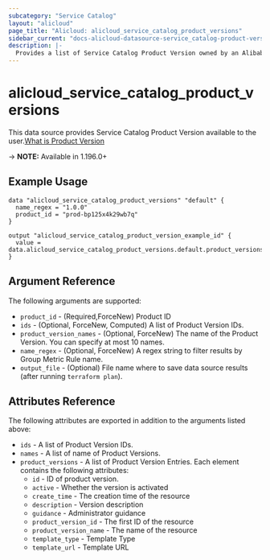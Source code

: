 ```yaml
---
subcategory: "Service Catalog"
layout: "alicloud"
page_title: "Alicloud: alicloud_service_catalog_product_versions"
sidebar_current: "docs-alicloud-datasource-service_catalog-product-versions"
description: |-
  Provides a list of Service Catalog Product Version owned by an Alibaba Cloud account.
---
```


# alicloud_service_catalog_product_versions

This data source provides Service Catalog Product Version available to the user.[What is Product Version](https://www.alibabacloud.com/help/en/service-catalog/developer-reference/api-servicecatalog-2021-09-01-listproductversions)

-> **NOTE:** Available in 1.196.0+

## Example Usage

```
data "alicloud_service_catalog_product_versions" "default" {
  name_regex = "1.0.0"
  product_id = "prod-bp125x4k29wb7q"
}

output "alicloud_service_catalog_product_version_example_id" {
  value = data.alicloud_service_catalog_product_versions.default.product_versions.0.id
}
```

## Argument Reference

The following arguments are supported:
* `product_id` - (Required,ForceNew) Product ID
* `ids` - (Optional, ForceNew, Computed) A list of Product Version IDs.
* `product_version_names` - (Optional, ForceNew) The name of the Product Version. You can specify at most 10 names.
* `name_regex` - (Optional, ForceNew) A regex string to filter results by Group Metric Rule name.
* `output_file` - (Optional) File name where to save data source results (after running `terraform plan`).


## Attributes Reference

The following attributes are exported in addition to the arguments listed above:
* `ids` - A list of Product Version IDs.
* `names` - A list of name of Product Versions.
* `product_versions` - A list of Product Version Entries. Each element contains the following attributes:
    * `id` - ID of product version.
    * `active` - Whether the version is activated
    * `create_time` - The creation time of the resource
    * `description` - Version description
    * `guidance` - Administrator guidance
    * `product_version_id` - The first ID of the resource
    * `product_version_name` - The name of the resource
    * `template_type` - Template Type
    * `template_url` - Template URL
